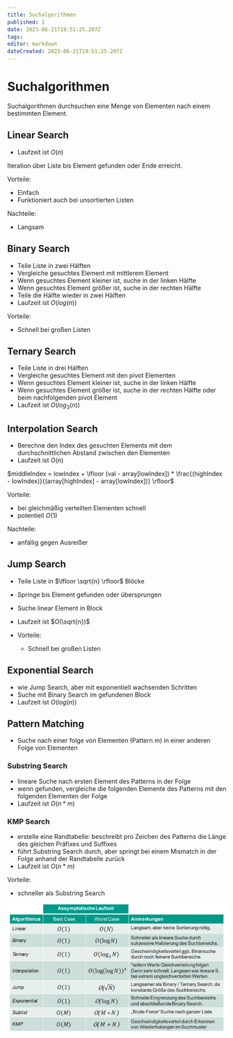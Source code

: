 ```yaml
---
title: Suchalgorithmen
published: 1
date: 2023-06-21T19:51:25.207Z
tags: 
editor: markdown
dateCreated: 2023-06-21T19:51:25.207Z
---
```


# Suchalgorithmen

Suchalgorithmen durchsuchen eine Menge von Elementen nach einem bestimmten Element.

## Linear Search

- Laufzeit ist $O(n)$

Iteration über Liste bis Element gefunden oder Ende erreicht.

Vorteile:

- Einfach
- Funktioniert auch bei unsortierten Listen

Nachteile:

- Langsam

## Binary Search

- Teile Liste in zwei Hälften
- Vergleiche gesuchtes Element mit mittlerem Element
- Wenn gesuchtes Element kleiner ist, suche in der linken Hälfte
- Wenn gesuchtes Element größer ist, suche in der rechten Hälfte
- Teile die Hälfte wieder in zwei Hälften
- Laufzeit ist $O(log(n))$

Vorteile:

- Schnell bei großen Listen

## Ternary Search

- Teile Liste in drei Hälften
- Vergleiche gesuchtes Element mit den pivot Elementen
- Wenn gesuchtes Element kleiner ist, suche in der linken Hälfte
- Wenn gesuchtes Element größer ist, suche in der rechten Hälfte oder beim nachfolgenden pivot Element
- Laufzeit ist $O(log_3(n))$

## Interpolation Search

- Berechne den Index des gesuchten Elements mit dem durchschnittlichen Abstand zwischen den Elementen
- Laufzeit ist $O(n)$

$middleIndex = lowIndex + \lfloor (val - array[lowIndex]) * \frac{(highIndex - lowIndex)}{(array[highIndex] - array[lowIndex])} \rfloor$

Vorteile:

- bei gleichmäßig verteilten Elementen schnell
- potentiell $O(1)$

Nachteile:

- anfällig gegen Ausreißer

## Jump Search

- Teile Liste in $\lfloor \sqrt{n} \rfloor$ Blöcke
- Springe bis Element gefunden oder übersprungen
- Suche linear Element in Block
- Laufzeit ist $O(\sqrt{n})$

- Vorteile:
  - Schnell bei großen Listen

## Exponential Search

- wie Jump Search, aber mit exponentiell wachsenden Schritten
- Suche mit Binary Search im gefundenen Block
- Laufzeit ist $O(log(n))$

## Pattern Matching

- Suche nach einer folge von Elementen (Pattern m) in einer anderen Folge von Elementen

### Substring Search

- lineare Suche nach ersten Element des Patterns in der Folge
- wenn gefunden, vergleiche die folgenden Elemente des Patterns mit den folgenden Elementen der Folge
- Laufzeit ist $O(n*m)$

### KMP Search

- erstelle eine Randtabelle: beschreibt pro Zeichen des Patterns die Länge des gleichen Präfixes und Suffixes
- führt Substring Search durch, aber springt bei einem Mismatch in der Folge anhand der Randtabelle zurück
- Laufzeit ist $O(n*m)$

Vorteile:

- schneller als Substring Search

![Suchalgorithmen Übersicht](search_uebersicht.png)
